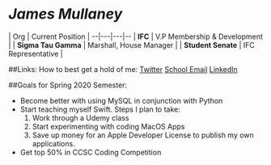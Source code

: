 # *James Mullaney*

  | Org | Current Position  |
--|---|---|--
|  **IFC** | V.P Membership & Development  |
| **Sigma Tau Gamma**  |  Marshall, House Manager |
|  **Student Senate** |  IFC Representative |

##Links:
How to best get a hold of me:
[Twitter](https://twitter.com/JamesRMullaney)
[School Email](S534693@nwmissouri.edu)
[LinkedIn](https://www.linkedin.com/in/jrjmullaney)

##Goals for Spring 2020 Semester:
* Become better with using MySQL in conjunction with Python
* Start teaching myself Swift. Steps I plan to take:
  1. Work through a Udemy class
  2. Start experimenting with coding MacOS Apps
  3. Save up money for an Apple Developer License to publish my own applications.
* Get top 50% in CCSC Coding Competition
